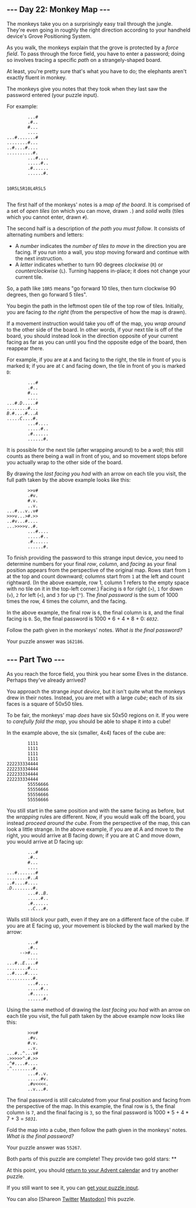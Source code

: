 <main>
<article class="day-desc"><h2>--- Day 22: Monkey Map ---</h2><p>The monkeys take you on a surprisingly easy trail through the jungle. They're even going in roughly the right direction according to your handheld device's Grove Positioning System.</p>
<p>As you walk, the monkeys explain that the grove is protected by a <em>force field</em>. To pass through the force field, you have to enter a password; doing so involves tracing a specific <em>path</em> on a strangely-shaped board.</p>
<p>At least, you're pretty sure that's what you have to do; the elephants aren't exactly fluent in monkey.</p>
<p>The monkeys give you notes that they took when they last saw the password entered (your puzzle input).</p>
<p>For example:</p>
<pre><code>        ...#
        .#..
        #...
        ....
...#.......#
........#...
..#....#....
..........#.
        ...#....
        .....#..
        .#......
        ......#.

10R5L5R10L4R5L5
</code></pre>
<p>The first half of the monkeys' notes is a <em>map of the board</em>. It is comprised of a set of <em>open tiles</em> (on which you can move, drawn <code>.</code>) and <em>solid walls</em> (tiles which you cannot enter, drawn <code>#</code>).</p>
<p>The second half is a description of <em>the path you must follow</em>. It consists of alternating numbers and letters:</p>
<ul>
<li>A <em>number</em> indicates the <em>number of tiles to move</em> in the direction you are facing. If you run into a wall, you stop moving forward and continue with the next instruction.</li>
<li>A <em>letter</em> indicates whether to turn 90 degrees <em>clockwise</em> (<code>R</code>) or <em><span title="Or &quot;anticlockwise&quot;, if you're anti-counterclockwise.">counterclockwise</span></em> (<code>L</code>). Turning happens in-place; it does not change your current tile.</li>
</ul>
<p>So, a path like <code>10R5</code> means "go forward 10 tiles, then turn clockwise 90 degrees, then go forward 5 tiles".</p>
<p>You begin the path in the leftmost open tile of the top row of tiles. Initially, you are facing <em>to the right</em> (from the perspective of how the map is drawn).</p>
<p>If a movement instruction would take you off of the map, you <em>wrap around</em> to the other side of the board. In other words, if your next tile is off of the board, you should instead look in the direction opposite of your current facing as far as you can until you find the opposite edge of the board, then reappear there.</p>
<p>For example, if you are at <code>A</code> and facing to the right, the tile in front of you is marked <code>B</code>; if you are at <code>C</code> and facing down, the tile in front of you is marked <code>D</code>:</p>
<pre><code>        ...#
        .#..
        #...
        ....
...#.<em>D</em>.....#
........#...
<em>B</em>.#....#...<em>A</em>
.....<em>C</em>....#.
        ...#....
        .....#..
        .#......
        ......#.
</code></pre>
<p>It is possible for the next tile (after wrapping around) to be a <em>wall</em>; this still counts as there being a wall in front of you, and so movement stops before you actually wrap to the other side of the board.</p>
<p>By drawing the <em>last facing you had</em> with an arrow on each tile you visit, the full path taken by the above example looks like this:</p>
<pre><code>        &gt;&gt;v#    
        .#v.    
        #.v.    
        ..v.    
...#...v..v#    
&gt;&gt;&gt;v...<em>&gt;</em>#.&gt;&gt;    
..#v...#....    
...&gt;&gt;&gt;&gt;v..#.    
        ...#....
        .....#..
        .#......
        ......#.
</code></pre>
<p>To finish providing the password to this strange input device, you need to determine numbers for your final <em>row</em>, <em>column</em>, and <em>facing</em> as your final position appears from the perspective of the original map. Rows start from <code>1</code> at the top and count downward; columns start from <code>1</code> at the left and count rightward. (In the above example, row 1, column 1 refers to the empty space with no tile on it in the top-left corner.) Facing is <code>0</code> for right (<code>&gt;</code>), <code>1</code> for down (<code>v</code>), <code>2</code> for left (<code>&lt;</code>), and <code>3</code> for up (<code>^</code>). The <em>final password</em> is the sum of 1000 times the row, 4 times the column, and the facing.</p>
<p>In the above example, the final row is <code>6</code>, the final column is <code>8</code>, and the final facing is <code>0</code>. So, the final password is 1000 * 6 + 4 * 8 + 0: <code><em>6032</em></code>.</p>
<p>Follow the path given in the monkeys' notes. <em>What is the final password?</em></p>
</article>
<p>Your puzzle answer was <code>162186</code>.</p><article class="day-desc"><h2 id="part2">--- Part Two ---</h2><p>As you reach the force field, you think you hear some Elves in the distance. Perhaps they've already arrived?</p>
<p>You approach the strange <em>input device</em>, but it isn't quite what the monkeys drew in their notes. Instead, you are met with a large <em>cube</em>; each of its six faces is a square of 50x50 tiles.</p>
<p>To be fair, the monkeys' map <em>does</em> have six 50x50 regions on it. If you were to <em>carefully fold the map</em>, you should be able to shape it into a cube!</p>
<p>In the example above, the six (smaller, 4x4) faces of the cube are:</p>
<pre><code>        1111
        1111
        1111
        1111
222233334444
222233334444
222233334444
222233334444
        55556666
        55556666
        55556666
        55556666
</code></pre>
<p>You still start in the same position and with the same facing as before, but the <em>wrapping</em> rules are different. Now, if you would walk off the board, you instead <em>proceed around the cube</em>. From the perspective of the map, this can look a little strange. In the above example, if you are at A and move to the right, you would arrive at B facing down; if you are at C and move down, you would arrive at D facing up:</p>
<pre><code>        ...#
        .#..
        #...
        ....
...#.......#
........#..<em>A</em>
..#....#....
.<em>D</em>........#.
        ...#..<em>B</em>.
        .....#..
        .#......
        ..<em>C</em>...#.
</code></pre>
<p>Walls still block your path, even if they are on a different face of the cube. If you are at E facing up, your movement is blocked by the wall marked by the arrow:</p>
<pre><code>        ...#
        .#..
     <em>--&gt;#</em>...
        ....
...#..<em>E</em>....#
........#...
..#....#....
..........#.
        ...#....
        .....#..
        .#......
        ......#.
</code></pre>
<p>Using the same method of drawing the <em>last facing you had</em> with an arrow on each tile you visit, the full path taken by the above example now looks like this:</p>
<pre><code>        &gt;&gt;v#    
        .#v.    
        #.v.    
        ..v.    
...#..<em>^</em>...v#    
.&gt;&gt;&gt;&gt;&gt;^.#.&gt;&gt;    
.^#....#....    
.^........#.    
        ...#..v.
        .....#v.
        .#v&lt;&lt;&lt;&lt;.
        ..v...#.
</code></pre>
<p>The final password is still calculated from your final position and facing from the perspective of the map. In this example, the final row is <code>5</code>, the final column is <code>7</code>, and the final facing is <code>3</code>, so the final password is 1000 * 5 + 4 * 7 + 3 = <code><em>5031</em></code>.</p>
<p>Fold the map into a cube, <em>then</em> follow the path given in the monkeys' notes. <em>What is the final password?</em></p>
</article>
<p>Your puzzle answer was <code>55267</code>.</p><p class="day-success">Both parts of this puzzle are complete! They provide two gold stars: **</p>
<p>At this point, you should <a href="/2022">return to your Advent calendar</a> and try another puzzle.</p>
<p>If you still want to see it, you can <a href="22/input" target="_blank">get your puzzle input</a>.</p>
<p>You can also <span class="share">[Share<span class="share-content">on
  <a href="https://twitter.com/intent/tweet?text=I%27ve+completed+%22Monkey+Map%22+%2D+Day+22+%2D+Advent+of+Code+2022&amp;url=https%3A%2F%2Fadventofcode%2Ecom%2F2022%2Fday%2F22&amp;related=ericwastl&amp;hashtags=AdventOfCode" target="_blank">Twitter</a>
  <a href="javascript:void(0);" onclick="var mastodon_instance=prompt('Mastodon Instance / Server Name?'); if(typeof mastodon_instance==='string' &amp;&amp; mastodon_instance.length){this.href='https://'+mastodon_instance+'/share?text=I%27ve+completed+%22Monkey+Map%22+%2D+Day+22+%2D+Advent+of+Code+2022+%23AdventOfCode+https%3A%2F%2Fadventofcode%2Ecom%2F2022%2Fday%2F22'}else{return false;}" target="_blank">Mastodon</a></span>]</span> this puzzle.</p>
</main>